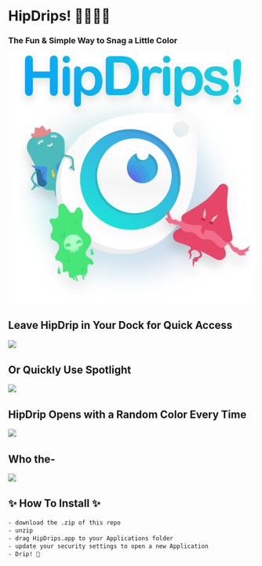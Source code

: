 # HipDrips! 👩‍🎨👨‍🎨
### The Fun & Simple Way to Snag a Little Color

<center>
  <img style="width:550px !important;" src= "./Assets/HipDrips--Chars.png">
</center>

## Leave HipDrip in Your Dock for Quick Access
  <img style="width:400px !important;" src= "./Assets/dock.gif">

## Or Quickly Use Spotlight
  <img style="width:400px !important;" src= "./Assets/spotlight.gif">

## HipDrip Opens with a Random Color Every Time
  <img style="width:400px !important;" src= "./Assets/random.gif">

## Who the- 
  <img style="width:400px !important;" src= "./Assets/characters.gif">


## ✨ How To Install ✨ 
``` 
- download the .zip of this repo
- unzip
- drag HipDrips.app to your Applications folder
- update your security settings to open a new Application
- Drip! 🎨
```